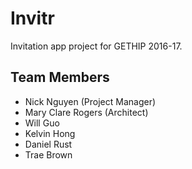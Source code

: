# Invitr
Invitation app project for GETHIP 2016-17.

## Team Members
- Nick Nguyen (Project Manager)
- Mary Clare Rogers (Architect)
- Will Guo
- Kelvin Hong
- Daniel Rust
- Trae Brown
